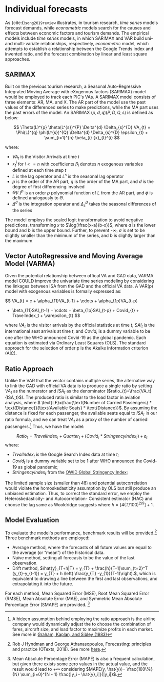 # Individual forecasts

As {cite:t}`song2019review` illustrates, in tourism research, *time series* models forecast demands, while *econometric* models search for the causes and effects between economic factors and tourism demands. The empirical models include *time series* models, in which SARIMAX and VAR build uni- and multi-variate relationships, respectively, *econometric* model, which attempts to establish a relationship between the Google Trends index and invented ratio, and the forecast combination by linear and least square approaches.

## SARIMAX

Built on the previous tourism research, a Seasonal Auto-Regressive Integrated Moving Average with eXogenous factors (SARIMAX) model would be employed to track each PIC's VAs. A SARIMAX model consists of three elements: AR, MA, and X. The AR part of the model use the past values of the differenced series to make predictions, while the MA part uses the past errors of the model. An SARIMAX $(p,d,q)(P,D,Q,s)$ is defined as below:

$$
\Theta(L)^{p} \theta(L^{s})^{P} \Delta^{d} \Delta_{s}^{D} VA_{t} = \Phi(L)^{q} \phi(L^{s})^{Q} \Delta^{d} \Delta_{s}^{D} \epsilon_{t} + \sum_{i=1}^{n} \beta_{i} {x}_{t}^{i}
$$

where: 

- ${VA}_{t}$ is the Visitor Arrivals at time $t$
- ${x}_{t}^{i}$ for $i <= n$ with coefficients $\beta_{i}$ denotes $n$ exogenous variables defined at each time step $t$
- $L$ is the lag operator and $L^{s}$ is the seasonal lag operator
- $p$ is the order of the AR part, $q$ is the order of the MA part, and $d$ is the degree of first differencing involved
- $\Theta(L)^{p}$ is an order $p$ polynomial function of $L$ from the AR part, and $\phi$ is defined analogously to $\Theta$.
- $\Delta^{d}$ is the integration operator and $\Delta_{s}^{D}$ takes the seasonal differences of the series

The model employs the scaled logit transformation to avoid negative predictions, transforming $x$ to $\log(\frac{x-a}{b-x})$, where $a$ is the lower bound and $b$ is the upper bound. Further, to prevent -$\infty$, $a$ is set to be slightly smaller than the minimum of the series, and $b$ is slightly larger than the maximum.

## Vector AutoRegressive and Moving Average Model (VARMA)

Given the potential relationship between offical VA and GAD data, VARMA model COULD improve the univariate time series modeling by considering the linkages between ISA from the GAD and the official VA data. A VAR(p) model with exogenous variables is formally expressed as:

$$
VA_{t} = c + \alpha_{11}VA_{t-1} + \cdots + \alpha_{1p}VA_{t-p} 
+ \beta_{11}SAI_{t-1} + \cdots + \beta_{1p}SAI_{t-p} + Covid_{t} + TravelIndex_t + \varepsilon_{t} 
$$

where $VA_t$ is the visitor arrivals by the official statistics at time $t$, $SAI_t$ is the international seat arrivals at time $t$, and $Covid_t$ is a dummy variable to be one after the WHO announced Covid-19 as the global pandemic. Each equation is estimated via Ordinary Least Squares (OLS). The standard approach for the selection of order p is the Akaike information criterion (AIC).

## Ratio Approach

Unlike the VAR that the vector contains multiple series, the alternative way to link the GAD with official VA data is to produce a single ratio by setting $VA_t$ as the numerator and $ISA_t$ as the denominator ($ratio_{t}=\frac{VA_t}{ISA_t}$). The produced ratio is similar to the load factor in aviation analysis, where $ \text{LF}=\frac{\text{Number of Carried Passengers} * \text{Distance}}{\text{Available Seats} * \text{Distance}}$. By assuming the distance is fixed for each passenger, the available seats equal to $ISA_t$ in our ratio formula, and we can treat $VA_t$ as a proxy of the number of carried passengers.[^1] Thus, we have the model:

$$
Ratio_t = TravelIndex_t + Quarter_t + (Covid_t * StringencyIndex_t) + \varepsilon_{t} 
$$
where:

- $TrvalIndex_t$ is the Google Search Index data at time $t$;
- $Covid_t$ is a dummy variable set to be 1 after WHO announced the Covid-19 as global pandemic;
- $StringencyIndex_t$ from the [OWID Global Stringency Index](https://ourworldindata.org/covid-stringency-index);

The limited sample size (smaller than 48) and potential autocorrelation would violate the homoskedasticity assumption by OLS but still produce an unbiased estimation. Thus, to correct the standard error, we employ the Heteroskedasticity- and Autocorrelation- Consistent estimator (HAC) and choose the lag same as Wooldridge suggests where $h = [4(T/100)^{2/9}] + 1$.

## Model Evaluation

To evaluate the model's performance, benchmark results will be provided.[^2] Three benchmark methods are employed:

- Average method, where the forecasts of all future values are equal to the average (or “mean”) of the historical data.
- Naïve method, setting all forecasts to be the value of the last observation.
- Drift method, $\hat{y}_{T+h|T} = y_{T} + \frac{h}{T-1}\sum_{t=2}^T (y_{t}-y_{t-1}) = y_{T} + h \left( \frac{y_{T} -y_{1}}{T-1}\right).$, which is equivalent to drawing a line between the first and last observations, and extrapolating it into the future.

For each method, Mean Squared Error (MSE), Root Mean Squared Error (RMSE), Mean Absolute Error (MAE), and Symmetric Mean Absolute Percentage Error (SMAPE) are provided. [^3]

[^1]: A hideen assumption behind employing the ratio approach is the airline company would dynamically adjust the to choose the combination of fares, aircraft size, and load factor to maximize profits in each market. See more in [Graham, Kaplan, and Sibley (1983)](https://www.jstor.org/stable/3003541)
[^2]: Rob J Hyndman and George Athanasopoulos, Forecasting: principles and practice (OTexts, 2018). See more [here](https://otexts.com/fpp3/simple-methods.html).
[^3]: Mean Absolute Percentage Error (MAPE) is also a frequent calculation, but given there exists some zero values in the actual value, and the result would lead to $+\infty$ considering $MAPE(y, \hat{y})= \frac{100\%}{N} \sum_{i=0}^{N - 1} \frac{|y_i - \hat{y}_i|}{|y_i|}$.